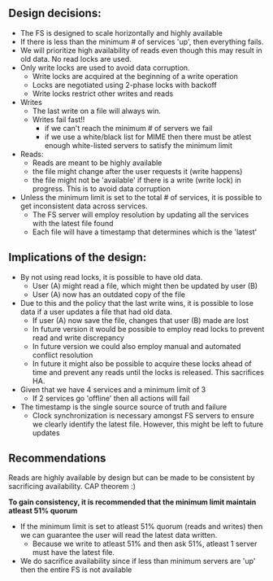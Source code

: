 ## Design decisions: 
- The FS is designed to scale horizontally and highly available
- If there is less than the minimum # of services 'up', then everything fails.
- We will prioritize high availability of reads even though this may result
in old data. No read locks are used.
- Only write locks are used to avoid data corruption.
    - Write locks are acquired at the beginning of a write operation
    - Locks are negotiated using 2-phase locks with backoff
    - Write locks restrict other writes and reads
- Writes
    - The last write on a file will always win.
    - Writes fail fast!!
        - if we can't reach the minimum # of servers we fail
        - if we use a white/black list for MIME then there must be atlest 
        enough white-listed servers to satisfy the minimum limit
- Reads:
    - Reads are meant to be highly available
    - the file might change after the user requests it (write happens)
    - the file might not be 'available' if there is a write (write lock)
    in progress. This is to avoid data corruption
- Unless the minimum limit is set to the total # of services, it is possible 
to get inconsistent data across services.
    - The FS server will employ resolution by updating all the services with
    the latest file found
    - Each file will have a timestamp that determines which is the 'latest'

## Implications of the design:
- By not using read locks, it is possible to have old data.
     - User (A) might read a file, which might then be updated by user (B)
     - User (A) now has an outdated copy of the file
- Due to this and the policy that the last write wins, it is possible to 
lose data if a user updates a file that had old data.
    - If user (A) now save the file, changes that user (B) made are lost
    - In future version it would be possible to employ read locks to 
    prevent read and write discrepancy
    - In future version we could also employ manual and automated 
    conflict resolution
    - In future it might also be possible to acquire these locks ahead of time
    and prevent any reads until the locks is released. This sacrifices HA.
- Given that we have 4 services and a minimum limit of 3
    - If 2 services go 'offline' then all actions will fail 
- The timestamp is the single source source of truth and failure
    - Clock synchronization is necessary amongst FS servers to ensure we 
    clearly identify the latest file. However, this might be left to future updates

## Recommendations
Reads are highly available by design but can be made to be consistent by
sacrificing availability. CAP theorem :)

**To gain consistency, it is recommended that the minimum limit maintain 
atleast 51% quorum**
- If the minimum limit is set to atleast 51% quorum (reads and writes) 
then we can guarantee the user will read the latest data written. 
    - Because we write to atleast 51% and then ask 51%, atleast 1 server 
    must have the latest file. 
- We do sacrifice availability since if less than minimum servers are 'up' 
then the entire FS is not available 


